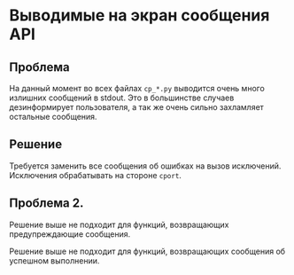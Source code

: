 # Выводимые на экран сообщения API

## Проблема

На данный момент во всех файлах `cp_*.py` выводится очень много излишних сообщений в stdout.
Это в большинстве случаев дезинформирует пользователя, а так же очень сильно захламляет остальные сообщения.

## Решение

Требуется заменить все сообщения об ошибках на вызов исключений. Исключения обрабатывать на стороне `cport`.

## Проблема 2.

Решение выше не подходит для функций, возвращающих предупреждающие сообщения.

Решение выше не подходит для функций, возвращающих сообщения об успешном выполнении.
